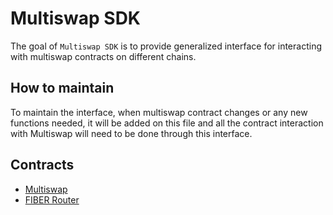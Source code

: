 # Multiswap SDK

The goal of `Multiswap SDK` is to provide generalized interface for interacting with multiswap contracts on different chains.

## How to maintain

To maintain the interface, when multiswap contract changes or any new functions needed, it will be added on this file and all the contract interaction with Multiswap will need to be done through this interface.

## Contracts

- [Multiswap](./multiswap.md)
- [FIBER Router](./router.md)
